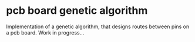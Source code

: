 # pcb board genetic algorithm

Implementation of a genetic algorithm, that designs routes between pins on a pcb board.
Work in progress...